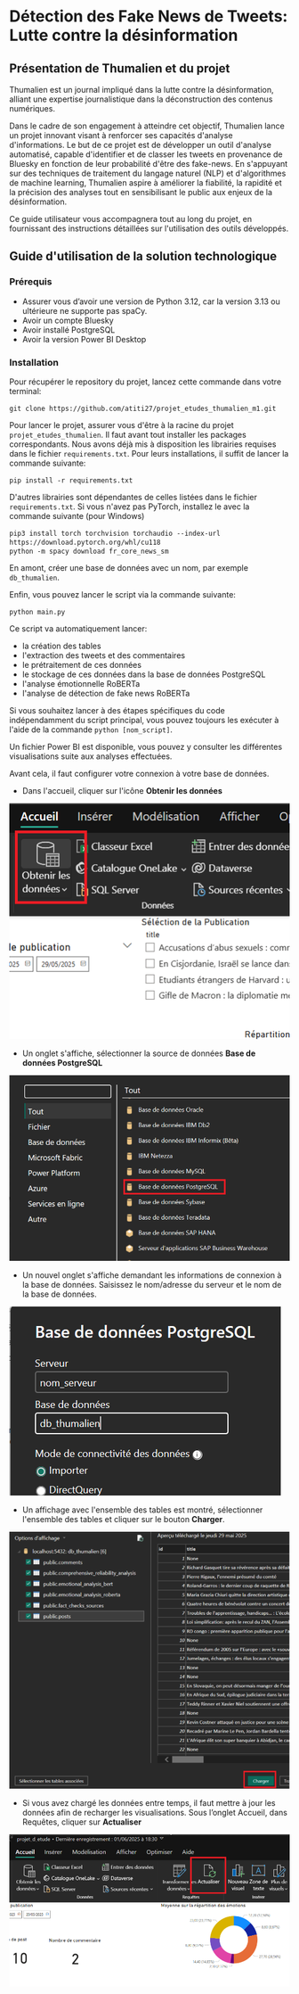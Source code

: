 # **Détection des Fake News de Tweets: Lutte contre la désinformation**

## **Présentation de Thumalien et du projet**

Thumalien est un journal impliqué dans la lutte contre la désinformation, alliant une expertise journalistique dans la déconstruction des contenus numériques.

Dans le cadre de son engagement à atteindre cet objectif, Thumalien lance un projet innovant visant à renforcer ses capacités d'analyse d'informations. Le but de ce projet est de développer un outil d'analyse automatisé, capable d'identifier et de classer les tweets en provenance de Bluesky en fonction de leur probabilité d'être des fake-news. En s'appuyant sur des techniques de traitement du langage naturel (NLP) et d'algorithmes de machine learning, Thumalien aspire à améliorer la fiabilité, la rapidité et la précision des analyses tout en sensibilisant le public aux enjeux de la désinformation.

Ce guide utilisateur vous accompagnera tout au long du projet, en fournissant des instructions détaillées sur l'utilisation des outils développés.

## Guide d'utilisation de la solution technologique

### Prérequis

-	Assurer vous d’avoir une version de Python 3.12, car la version 3.13 ou ultérieure ne supporte pas spaCy.
-	Avoir un compte Bluesky
-	Avoir installé PostgreSQL
-	Avoir la version Power BI Desktop

### Installation

Pour récupérer le repository du projet, lancez cette commande dans votre terminal:

```
git clone https://github.com/atiti27/projet_etudes_thumalien_m1.git
```

Pour lancer le projet, assurer vous d'être à la racine du projet `projet_etudes_thumalien`. Il faut avant tout installer les packages correspondants. Nous avons déjà mis à disposition les librairies requises dans le fichier `requirements.txt`. Pour leurs installations, il suffit de lancer la commande suivante:

```
pip install -r requirements.txt
```

D'autres librairies sont dépendantes de celles listées dans le fichier `requirements.txt`. Si vous n'avez pas PyTorch, installez le avec la commande suivante (pour Windows)

```
pip3 install torch torchvision torchaudio --index-url https://download.pytorch.org/whl/cu118
python -m spacy download fr_core_news_sm
```

En amont, créer une base de données avec un nom, par exemple `db_thumalien`.

Enfin, vous pouvez lancer le script via la commande suivante:

```
python main.py
```

Ce script va automatiquement lancer:
- la création des tables
- l'extraction des tweets et des commentaires
- le prétraitement de ces données
- le stockage de ces données dans la base de données PostgreSQL
- l'analyse émotionnelle RoBERTa
- l'analyse de détection de fake news RoBERTa

Si vous souhaitez lancer à des étapes spécifiques du code indépendamment du script principal, vous pouvez toujours les exécuter à l'aide de la commande `python [nom_script]`.

Un fichier Power BI est disponible, vous pouvez y consulter les différentes visualisations suite aux analyses effectuées.

Avant cela, il faut configurer votre connexion à votre base de données.

- Dans l'accueil, cliquer sur l'icône **Obtenir les données**

![Bouton Obtenir les données](resources/image1.png)

- Un onglet s'affiche, sélectionner la source de données **Base de données PostgreSQL**

![Base de données PostgreSQL](resources/image2.png)

- Un nouvel onglet s'affiche demandant les informations de connexion à la base de données. Saisissez le nom/adresse du serveur et le nom de la base de données.

![Informations de connexion à la base de données](resources/image3.png)

- Un affichage avec l'ensemble des tables est montré, sélectionner l'ensemble des tables et cliquer sur le bouton **Charger**.

![Chargement des données](resources/image4.png)

- Si vous avez chargé les données entre temps, il faut mettre à jour les données afin de recharger les visualisations. Sous l’onglet Accueil, dans Requêtes, cliquer sur **Actualiser**

![Actualisation des données](image5.png)